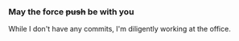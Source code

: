 ### May the force ~~push~~ be with you

While I don't have any commits, I'm diligently working at the office.
